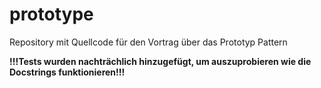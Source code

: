 # prototype
Repository mit Quellcode für den Vortrag über das Prototyp Pattern

**!!!Tests wurden nachträchlich hinzugefügt, um auszuprobieren wie die Docstrings funktionieren!!!**